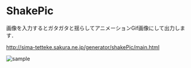 # ShakePic
画像を入力するとガタガタと揺らしてアニメーションGif画像にして出力します．

http://sima-tetteke.sakura.ne.jp/generator/shakePic/main.html

![sample](https://user-images.githubusercontent.com/32039881/40025782-ba121524-580d-11e8-9ae7-fc1dbc092cca.gif)
